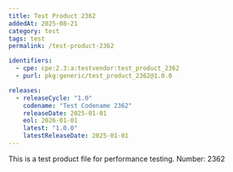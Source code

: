 ```yaml
---
title: Test Product 2362
addedAt: 2025-08-21
category: test
tags: test
permalink: /test-product-2362

identifiers:
  - cpe: cpe:2.3:a:testvendor:test_product_2362
  - purl: pkg:generic/test_product_2362@1.0.0

releases:
  - releaseCycle: "1.0"
    codename: "Test Codename 2362"
    releaseDate: 2025-01-01
    eol: 2026-01-01
    latest: "1.0.0"
    latestReleaseDate: 2025-01-01
---
```


This is a test product file for performance testing. Number: 2362
